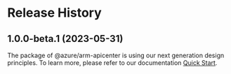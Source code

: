 # Release History
    
## 1.0.0-beta.1 (2023-05-31)

The package of @azure/arm-apicenter is using our next generation design principles. To learn more, please refer to our documentation [Quick Start](https://aka.ms/js-track2-quickstart).
